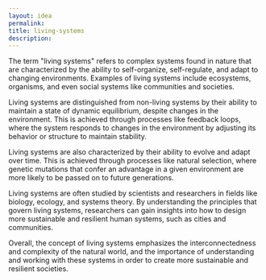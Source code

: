 ```yaml
---
layout: idea
permalink:
title: living-systems
description:
---
```


The term "living systems" refers to complex systems found in nature that are characterized by the ability to self-organize, self-regulate, and adapt to changing environments. Examples of living systems include ecosystems, organisms, and even social systems like communities and societies.

Living systems are distinguished from non-living systems by their ability to maintain a state of dynamic equilibrium, despite changes in the environment. This is achieved through processes like feedback loops, where the system responds to changes in the environment by adjusting its behavior or structure to maintain stability.

Living systems are also characterized by their ability to evolve and adapt over time. This is achieved through processes like natural selection, where genetic mutations that confer an advantage in a given environment are more likely to be passed on to future generations.

Living systems are often studied by scientists and researchers in fields like biology, ecology, and systems theory. By understanding the principles that govern living systems, researchers can gain insights into how to design more sustainable and resilient human systems, such as cities and communities.

Overall, the concept of living systems emphasizes the interconnectedness and complexity of the natural world, and the importance of understanding and working with these systems in order to create more sustainable and resilient societies.
